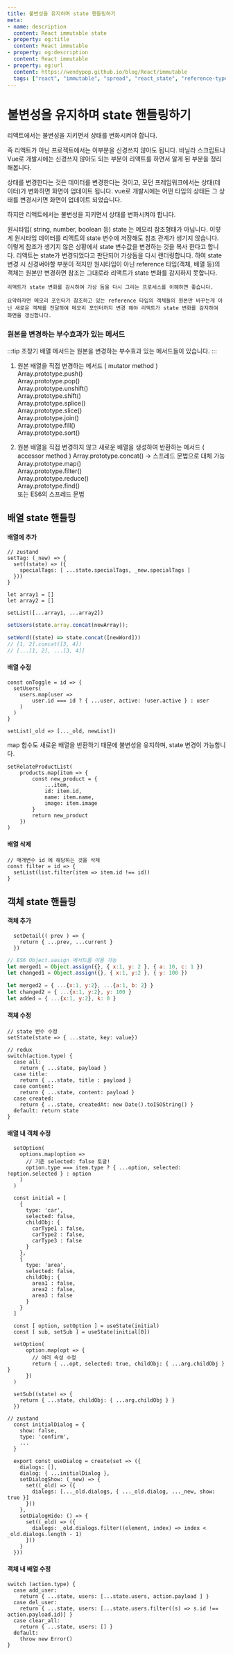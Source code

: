```yaml
---
title: 불변성을 유지하며 state 핸들링하기
meta:
- name: description
  content: React immutable state
- property: og:title
  content: React immutable
- property: og:description
  content: React immutable
- property: og:url
  content: https://wendypop.github.io/blog/React/immutable
  tags: ["react", "immutable", "spread", "react_state", "reference-type"]
---
```


# 불변성을 유지하며 state 핸들링하기
리액트에서는 불변성을 지키면서 상태를 변화시켜야 합니다.

즉 리액트가 아닌 프로젝트에서는 이부분을 신경쓰지 않아도 됩니다.
바닐라 스크립트나 Vue로 개발시에는 신경쓰지 않아도 되는 부분이 리액트를 하면서 알게 된 부분을
정리해봅니다.

상태를 변경한다는 것은 데이터를 변경한다는 것이고, 
모던 프레임워크에서는 상태(데이터)가 변화하면 화면이 업데이트 됩니다. 
vue로 개발시에는 어떤 타입의 상태든 그 상태를 변경시키면 화면이 업데이트 되었습니다. 

하지만 리액트에서는 불변성을 지키면서 상태를 변화시켜야 합니다.


원시타입( string, number, boolean 등) state 는 메모리 참조형태가 아닙니다.
이렇게 원시타입 데이터를 리액트의 state 변수에 저장해도 참조 관계가 생기지 않습니다.
이렇게 참조가 생기지 않은 상황에서 state 변수값을 변경하는 것을 복사 한다고 합니다. 리액트는 state가 변경되었다고
판단되어 가상돔을 다시 랜더링합니다. 하여 state 변경 시 신경써야할 부분이 적지만
원시타입이 아닌 reference 타입(객체, 배열 등)의 객체는 원본만 변경하면 참조는 그대로라 리액트가 state 변화를 감지하지 못합니다.



`리액트가 state 변화를 감시하여 가상 돔을 다시 그리는 프로세스를 이해하면 좋습니다.`

`요약하자면 메모리 포인터가 참조하고 있는 reference 타입의 객체들의 원본만 바꾸는게 아닌
새로운 객체를 전달하여 메모리 포인터까지 변경 해야 리액트가 state 변화를 감지하여
화면을 갱신합니다.` 

### 원본을 변경하는 부수효과가 있는 메서드

:::tip
초창기 배열 메서드는 원본을 변경하는 부수효과 있는 메서드들이 있습니다.
:::


1. 원본 배열을 직접 변경하는 메서드 ( mutator method )  
   Array.prototype.push()  
   Array.prototype.pop()  
   Array.prototype.unshift()   
   Array.prototype.shift()   
   Array.prototype.splice()  
   Array.prototype.slice()  
   Array.prototype.join()  
   Array.prototype.fill()  
   Array.prototype.sort()

2. 원본 배열을 직접 변경하지 않고 새로운 배열을 생성하여 반환하는 메서드 ( accessor method )
   Array.prototype.concat()  -> 스프레드 문법으로 대체 가능  
   Array.prototype.map()  
   Array.prototype.filter()  
   Array.prototype.reduce()  
   Array.prototype.find()   
   또는 ES6의 스프레드 문법


## 배열 state 핸들링
#### 배열에 추가

```js{4}
// zustand 
setTag: (_new) => {
  set((state) => ({
    specialTags: [ ...state.specialTags, _new.specialTags ]
  }))
}
```
```js{4}
let array1 = []
let array2 = []

setList([...array1, ...array2])
```
```js
setUsers(state.array.concat(newArray));
```
```js
setWord((state) => state.concat([newWord]))
// [1, 2].concat([3, 4])
// [...[1, 2], ...[3, 4]]
```

#### 배열 수정
```js{4,9}
const onToggle = id => {
  setUsers(
    users.map(user =>
        user.id === id ? { ...user, active: !user.active } : user
    )
  )
}

setList(_old => [..._old, newList])
```

map 함수도 새로운 배열을 반환하기 때문에 불변성을 유지하며, state 변경이 가능합니다.
```js{2-10}
setRelateProductList(
    products.map(item => {
        const new_product = {
            ...item,
            id: item.id,
            name: item.name,
            image: item.image
        }
        return new_product
    })
)
```

#### 배열 삭제
```js{3}
// 매개변수 id 에 해당하는 것을 삭제 
const filter = id => {
  setList(list.filter(item => item.id !== id))
}

```
## 객체 state 핸들링

#### 객체 추가
```js{2}
  setDetail(( prev ) => {
    return { ...prev, ...current }
  })
```
```js
// ES6 Object.aasign 메서드를 이용 가능
let merged1 = Object.assign({}, { x:1, y: 2 }, { a: 10, c: 1 })
let changed1 = Object.assign({}, { x:1, y:2 }, { y: 100 })

let merged2 = { ...{x:1, y:2}, ...{a:1, b: 2} }
let changed2 = { ...{x:1, y:2}, y: 100 }
let added = { ...{x:1, y:2}, k: 0 }

```
#### 객체 수정 
```js{2,7,9,11,13}
// state 변수 수정
setState(state => { ...state, key: value})

// redux 
switch(action.type) {
  case all:
    return { ...state, payload }
  case title:
    return { ...state, title : payload }
  case content:
    return { ...state, content: payload }
  case created:
    return { ...state, createdAt: new Date().toISOString() }
  default: return state
}
```

#### 배열 내 객체 수정
```js{4}
  setOption(
    options.map(option =>
      // 기존 selected: false 토글! 
      option.type === item.type ? { ...option, selected: !option.selected } : option
    )
  )
```
```js{28,33}
  const initial = [
    {
      type: 'car',
      selected: false,
      childObj: {
        carType1 : false,
        carType2 : false,
        carType3 : false
      }
    },
    {
      type: 'area',
      selected: false,
      childObj: {
        area1 : false,
        area2 : false,
        area3 : false
      }
    }
  ]

  const [ option, setOption ] = useState(initial)
  const [ sub, setSub ] = useState(initial[0])

  setOption(
      option.map(opt => {
        // 여러 속성 수정
        return { ...opt, selected: true, childObj: { ...arg.childObj } }
      })
  )

  setSub((state) => {
    return { ...state, childObj: { ...arg.childObj } }
  })

```
```js{13,18}
// zustand
  const initialDialog = {
    show: false,
    type: 'confirm',
    ...
  }

  export const useDialog = create(set => ({
    dialogs: [],
    dialog: { ...initialDialog },
    setDialogShow: (_new) => {
      set((_old) => ({
        dialogs: [..._old.dialogs, { ..._old.dialog, ..._new, show: true }]
      }))
    },
    setDialogHide: () => {
      set((_old) => ({
        dialogs: _old.dialogs.filter((element, index) => index < _old.dialogs.length - 1)
      }))
    }
  }))
```
#### 객체 내 배열 수정
```js{3,5,7}
switch (action.type) {
  case add_user:
    return { ...state, users: [...state.users, action.payload ] }
  case del_user:
    return { ...state, users: [...state.users.filter((s) => s.id !== action.payload.id)] }
  case clear_all:
    return { ...state, users: [] }
  default:
    throw new Error()
}
```
